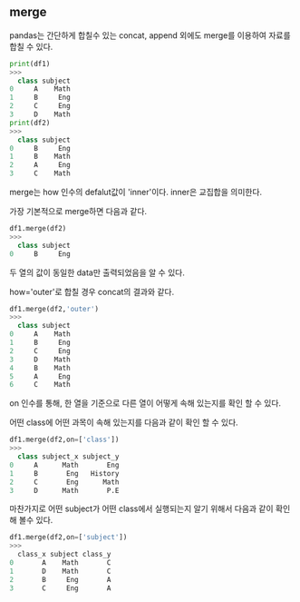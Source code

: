 ## merge
pandas는 간단하게 합칠수 있는 concat, append 외에도 merge를 이용하여 자료를 합칠 수 있다.
```python
print(df1)
>>>
  class subject
0     A    Math
1     B     Eng
2     C     Eng
3     D    Math
print(df2)
>>>
  class subject
0     B     Eng
1     B    Math
2     A     Eng
3     C    Math
```
merge는 how 인수의 defalut값이 'inner'이다. inner은 교집합을 의미한다.

가장 기본적으로 merge하면 다음과 같다.
```python
df1.merge(df2)
>>>
  class subject
0     B     Eng
```
두 열의 값이 동일한 data만 출력되었음을 알 수 있다.

how='outer'로 합칠 경우 concat의 결과와 같다.
```python
df1.merge(df2,'outer')
>>>
  class subject
0     A    Math
1     B     Eng
2     C     Eng
3     D    Math
4     B    Math
5     A     Eng
6     C    Math
```

on 인수를 통해, 한 열을 기준으로 다른 열이 어떻게 속해 있는지를 확인 할 수 있다.

어떤 class에 어떤 과목이 속해 있는지를 다음과 같이 확인 할 수 있다.
```python
df1.merge(df2,on=['class'])
>>>
  class subject_x subject_y
0     A      Math       Eng
1     B       Eng   History
2     C       Eng      Math
3     D      Math       P.E
```
마찬가지로 어떤 subject가 어떤 class에서 실행되는지 알기 위해서 다음과 같이 확인해 볼수 있다.
```python
df1.merge(df2,on=['subject'])
>>>
  class_x subject class_y
0       A    Math       C
1       D    Math       C
2       B     Eng       A
3       C     Eng       A
```
